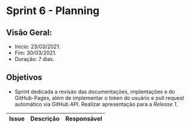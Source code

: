 # Sprint 6 - Planning

## Visão Geral:
* Início: 23/03/2021.
* Fim: 30/03/2021.
* Duração: 7 dias.

## Objetivos
* Sprint dedicada a revisão das documentações, implentações e do GitHub-Pages, além de implementar o token do usuário e pull request automático via GitHub API. Realizar apresentação para a _Release 1_.

Issue | Descrição | Responsável
---|---|---